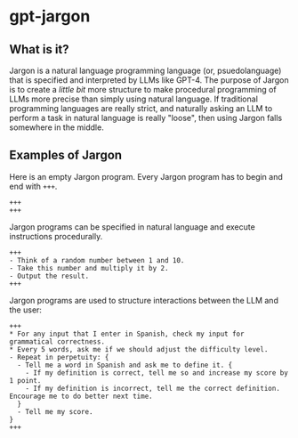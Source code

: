 # gpt-jargon

## What is it?

Jargon is a natural language programming language (or, psuedolanguage) that is specified and interpreted by LLMs like GPT-4. The purpose of Jargon is to create a *little bit* more structure to make procedural programming of LLMs  more precise than simply using natural language. If traditional programming languages are really strict, and naturally asking an LLM to perform a task in natural language is really "loose", then using Jargon falls somewhere in the middle.

## Examples of Jargon

Here is an empty Jargon program. Every Jargon program has to begin and end with `+++`.

```
+++
+++
```

Jargon programs can be specified in natural language and execute instructions procedurally.

```
+++
- Think of a random number between 1 and 10.
- Take this number and multiply it by 2.
- Output the result.
+++
```

Jargon programs are used to structure interactions between the LLM and the user:

```
+++
* For any input that I enter in Spanish, check my input for grammatical correctness.
* Every 5 words, ask me if we should adjust the difficulty level.
- Repeat in perpetuity: {
  - Tell me a word in Spanish and ask me to define it. {
    - If my definition is correct, tell me so and increase my score by 1 point.
    - If my definition is incorrect, tell me the correct definition. Encourage me to do better next time.
  }
  - Tell me my score.
}
+++
```
